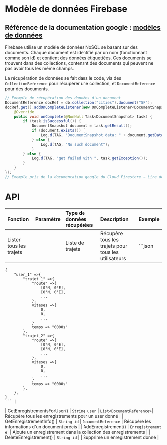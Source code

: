 # Modèle de données Firebase
Référence de la documentation google : [modèles de données](https://firebase.google.com/docs/firestore/data-model)
---
Firebase utilise un modèle de données NoSQL se basant sur des documents. Chaque document est identifié par un nom (fonctionnant comme son id) et contient des données étiquettées. Ces documents se trouvent dans des collections, contenant des documents qui peuvent ne pas avoir tous les même champs.

La récupération de données se fait dans le code, via des `CollectionReference` pour récupérer une collection, et `DocumentReference` pour des documents. 
```java
// Exemple de récupération des données d'un document
DocumentReference docRef = db.collection("cities").document("SF");
docRef.get().addOnCompleteListener(new OnCompleteListener<DocumentSnapshot>() {
    @Override
    public void onComplete(@NonNull Task<DocumentSnapshot> task) {
        if (task.isSuccessful()) {
            DocumentSnapshot document = task.getResult();
            if (document.exists()) {
                Log.d(TAG, "DocumentSnapshot data: " + document.getData());
            } else {
                Log.d(TAG, "No such document");
            }
        } else {
            Log.d(TAG, "get failed with ", task.getException());
        }
    }
});
// Exemple pris de la documentation google du Cloud Firestore → Lire des données → Obtenir les données → Obtenir un document
```

# API

|        Fonction         |   Paramètre   | Type de données récupérées |                             Description                              | Exemple |
|:------------------------|:--------------|:---------------------------|:---------------------------------------------------------------------|:--------|
| Lister tous les trajets |               |    Liste de trajets | Récupère tous les trajets pour tous les utilisateurs | ```json
    {
        "user_1" =>{
            "trajet_1" =>{
                "route" =>{
                    [0°N, 0°E],
                    [0°N, 0°E],
                    ...
                },
                viteses =>{
                    0,
                    0,
                    ...
                }
                temps => "0000s"
            },
            "trajet_2" =>{
                "route" =>{
                    [0°N, 0°E],
                    [0°N, 0°E],
                    ...
                },
                viteses =>{
                    0,
                    0,
                    ...
                }
                temps => "0000s"
            },
        },
    }
    ``` |
| GetEnregistrementsForUser() | `String user` | `List<DocumentReference>`| Récupère tous les enregistrements pour un user donné               |
| GetEnregistrementInfo() | `String id`   | `DocumentReference`        | Récupère les informations d'un document précis                       |
| AddEnregistrement()     | `Enregistrement e`|                        | Ajoute un enregistrement dans la collection des enregistrements      |
| DeleteEnregistrement()  | `String id`   |                            | Supprime un enregistrement donné                                     |
